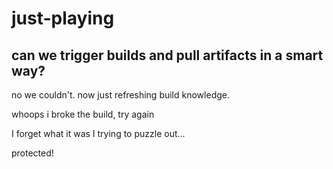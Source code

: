 # just-playing

## can we trigger builds and pull artifacts in a smart way?

no we couldn't. now just refreshing build knowledge.

whoops i broke the build, try again

I forget what it was I trying to puzzle out...

protected!
